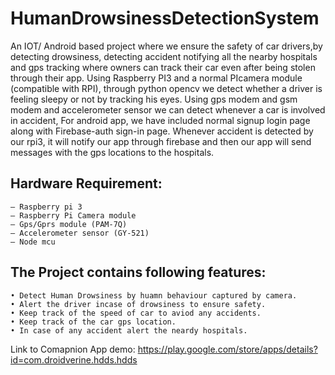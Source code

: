 # HumanDrowsinessDetectionSystem
An IOT/ Android based project where we ensure the safety of car drivers,by detecting drowsiness, detecting accident notifying all the nearby hospitals and gps tracking where owners can track their car even after being stolen through their app. Using Raspberry PI3 and a normal PIcamera module (compatible with RPI), through python opencv we detect whether a driver is feeling sleepy or not by tracking his eyes. Using gps modem and gsm modem and accelerometer sensor we can detect whenever a car is involved in accident, For android app, we have included normal signup login page along with Firebase-auth sign-in page. Whenever accident is detected by our rpi3, it will notify our app through firebase and then our app will send messages with the gps locations to the hospitals. 

## Hardware Requirement:
```
– Raspberry pi 3
– Raspberry Pi Camera module
– Gps/Gprs module (PAM-7Q)
– Accelerometer sensor (GY-521)
– Node mcu

```

## The Project contains following features:
```
• Detect Human Drowsiness by huamn behaviour captured by camera.
• Alert the driver incase of drowsiness to ensure safety.
• Keep track of the speed of car to aviod any accidents.
• Keep track of the car gps location.
• In case of any accident alert the neardy hospitals.

```

Link to Comapnion App demo:
https://play.google.com/store/apps/details?id=com.droidverine.hdds.hdds

